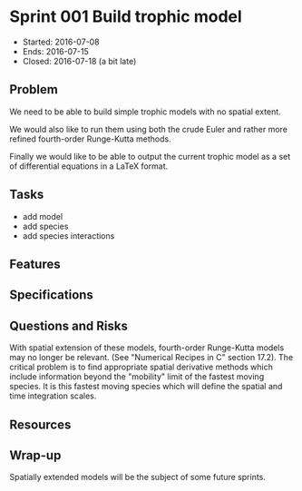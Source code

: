 # Sprint 001 Build trophic model

* Started: 2016-07-08
* Ends: 2016-07-15
* Closed: 2016-07-18 (a bit late)

## Problem

We need to be able to build simple trophic models with no spatial extent.

We would also like to run them using both the crude Euler and rather more 
refined fourth-order Runge-Kutta methods.

Finally we would like to be able to output the current trophic model as a 
set of differential equations in a LaTeX format.

## Tasks

* add model
* add species
* add species interactions

## Features

## Specifications

## Questions and Risks

With spatial extension of these models, fourth-order Runge-Kutta models 
may no longer be relevant. (See "Numerical Recipes in C" section 17.2). 
The critical problem is to find appropriate spatial derivative methods 
which include information beyond the "mobility" limit of the fastest 
moving species. It is this fastest moving species which will define the 
spatial and time integration scales.

## Resources

## Wrap-up

Spatially extended models will be the subject of some future sprints.

